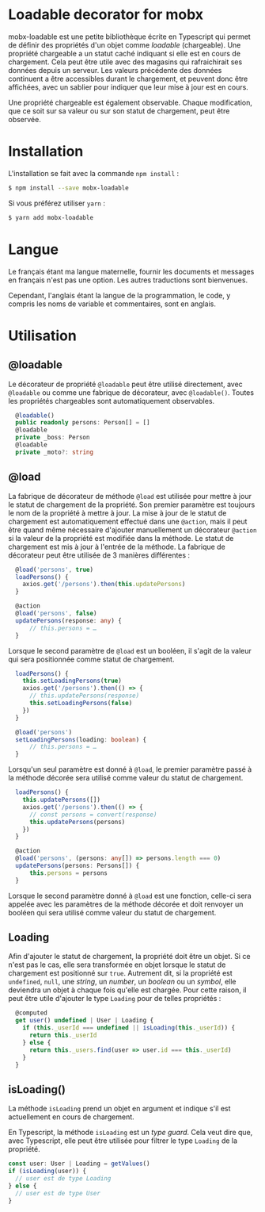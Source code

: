 # Loadable decorator for mobx

mobx-loadable est une petite bibliothèque écrite en Typescript qui permet de définir des propriétés d'un objet comme _loadable_ (chargeable). Une propriété chargeable a un statut caché indiquant si elle est en cours de chargement. Cela peut être utile avec des magasins qui rafraichirait ses données depuis un serveur. Les valeurs précédente des données continuent a être accessibles durant le chargement, et peuvent donc être affichées, avec un sablier pour indiquer que leur mise à jour est en cours.

Une propriété chargeable est également observable. Chaque modification, que ce soit sur sa valeur ou sur son statut de chargement, peut être observée.

# Installation

L'installation se fait avec la commande `npm install` :

```bash
$ npm install --save mobx-loadable
```

Si vous préférez utiliser `yarn` :

```bash
$ yarn add mobx-loadable
```

# Langue

Le français étant ma langue maternelle, fournir les documents et messages en français n'est pas une option. Les autres traductions sont bienvenues.

Cependant, l'anglais étant la langue de la programmation, le code, y compris les noms de variable et commentaires, sont en anglais.

# Utilisation

## @loadable

Le décorateur de propriété `@loadable` peut être utilisé directement, avec `@loadable` ou comme une fabrique de décorateur, avec `@loadable()`. Toutes les propriétés chargeables sont automatiquement observables.

```typescript
  @loadable()
  public readonly persons: Person[] = []
  @loadable
  private _boss: Person
  @loadable
  private _moto?: string
```

## @load

La fabrique de décorateur de méthode `@load` est utilisée pour mettre à jour le statut de chargement de la propriété. Son premier paramètre est toujours le nom de la propriété à mettre à jour. La mise à jour de le statut de chargement est automatiquement effectué dans une `@action`, mais il peut être quand même nécessaire d'ajouter manuellement un décorateur `@action` si la valeur de la propriété est modifiée dans la méthode. Le statut de chargement est mis à jour à l'entrée de la méthode. La fabrique de décorateur peut être utilisée de 3 manières différentes :

```typescript
  @load('persons', true)
  loadPersons() {
    axios.get('/persons').then(this.updatePersons)
  }

  @action
  @load('persons', false)
  updatePersons(response: any) {
      // this.persons = …
  }
```

Lorsque le second paramètre de `@load` est un booléen, il s'agit de la valeur qui sera positionnée comme statut de chargement.

```typescript
  loadPersons() {
    this.setLoadingPersons(true)
    axios.get('/persons').then(() => {
      // this.updatePersons(response)
      this.setLoadingPersons(false)
    })
  }

  @load('persons')
  setLoadingPersons(loading: boolean) {
      // this.persons = …
  }
```

Lorsqu'un seul paramètre est donné à `@load`, le premier paramètre passé à la méthode décorée sera utilisé comme valeur du statut de chargement.

```typescript
  loadPersons() {
    this.updatePersons([])
    axios.get('/persons').then(() => {
      // const persons = convert(response)
      this.updatePersons(persons)
    })
  }

  @action
  @load('persons', (persons: any[]) => persons.length === 0)
  updatePersons(persons: Persons[]) {
      this.persons = persons
  }
```

Lorsque le second paramètre donné à `@load` est une fonction, celle-ci sera appelée avec les paramètres de la méthode décorée et doit renvoyer un booléen qui sera utilisé comme valeur du statut de chargement.

## Loading

Afin d'ajouter le statut de chargement, la propriété doit être un objet. Si ce n'est pas le cas, elle sera transformée en objet lorsque le statut de chargement est positionné sur `true`. Autrement dit, si la propriété est `undefined`, `null`, une _string_, un _number_, un _boolean_ ou un _symbol_, elle deviendra un objet à chaque fois qu'elle est chargée. Pour cette raison, il peut être utile d'ajouter le type `Loading` pour de telles propriétés :

```typescript
  @computed
  get user() undefined | User | Loading {
    if (this._userId === undefined || isLoading(this._userId)) {
      return this._userId
    } else {
      return this._users.find(user => user.id === this._userId)
    }
  }
```

## isLoading()

La méthode `isLoading` prend un objet en argument et indique s'il est actuellement en cours de chargement.

En Typescript, la méthode `isLoading` est un _type guard_. Cela veut dire que, avec Typescript, elle peut être utilisée pour filtrer le type `Loading` de la propriété.

```typescript
const user: User | Loading = getValues()
if (isLoading(user)) {
  // user est de type Loading
} else {
  // user est de type User
}
```
